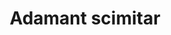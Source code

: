---
layout: item
title: Adamant scimitar
item-id: 1331
datatable: true
id: 1331
name: "Adamant scimitar"
monsters:
  - id: 1026
    name: "Bandit"
    combat_level: 22
    wiki_url: "https://oldschool.runescape.wiki/w/Bandit#Level_22"
    drops:
      - quantity: "1"
        noted: false
        rarity: 0.03125
    image: "https://oldschool.runescape.wiki/images/1/1f/Bandit.png?4ee9f"
---